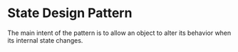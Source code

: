 # State Design Pattern

The main intent of the pattern is to allow an object to alter its behavior when its internal state changes.
